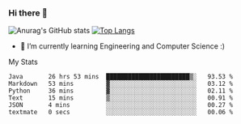 ### Hi there 👋

![Anurag's GitHub stats](https://github-readme-stats.vercel.app/api?username=MatteoIorio11&show_icons=true&theme=dark) 
[![Top Langs](https://github-readme-stats.vercel.app/api/top-langs/?username=MatteoIorio11&theme=dark)](https://github.com/MatteoIorio11/github-readme-stats)

- 🌱 I’m currently learning Engineering and Computer Science :)

<!--
**MatteoIorio11/MatteoIorio11** is a ✨ _special_ ✨ repository because its `README.md` (this file) appears on your GitHub profile.

Here are some ideas to get you started:

- 🔭 I’m currently working on ...
- 🌱 I’m currently learning ...
- 👯 I’m looking to collaborate on ...
- 🤔 I’m looking for help with ...
- 💬 Ask me about ...
- 📫 How to reach me: ...
- 😄 Pronouns: ...
- ⚡ Fun fact: ...
-->
My Stats
<!--START_SECTION:waka-->

```text
Java       26 hrs 53 mins  ███████████████████████▒░   93.53 %
Markdown   53 mins         ▓░░░░░░░░░░░░░░░░░░░░░░░░   03.12 %
Python     36 mins         ▓░░░░░░░░░░░░░░░░░░░░░░░░   02.11 %
Text       15 mins         ▒░░░░░░░░░░░░░░░░░░░░░░░░   00.91 %
JSON       4 mins          ░░░░░░░░░░░░░░░░░░░░░░░░░   00.27 %
textmate   0 secs          ░░░░░░░░░░░░░░░░░░░░░░░░░   00.06 %
```

<!--END_SECTION:waka-->
